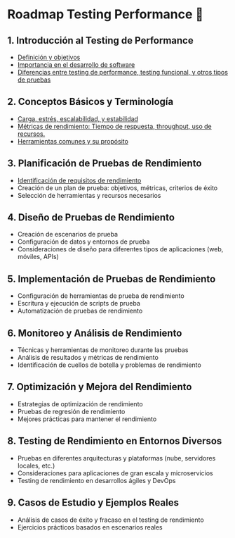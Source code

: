 # Roadmap Testing Performance 🚀

## 1. Introducción al Testing de Performance
   - [Definición y objetivos](./temario/01.introduccion/definicion.md)
   - [Importancia en el desarrollo de software](./temario/01.introduccion/importancia.md)
   - [Diferencias entre testing de performance, testing funcional, y otros tipos de pruebas](./temario/01.introduccion/diferencias.md)

## 2. Conceptos Básicos y Terminología
   - [Carga, estrés, escalabilidad, y estabilidad](./temario/02.conceptos_basicos/definiciones.md)
   - [Métricas de rendimiento: Tiempo de respuesta, throughput, uso de recursos.](./temario/02.conceptos_basicos/metricas.md)
   - [Herramientas comunes y su propósito](./temario/02.conceptos_basicos/herramientas.md)

## 3. Planificación de Pruebas de Rendimiento
   - [Identificación de requisitos de rendimiento](./temario/03.planificacion_pruebas_de_rendimiento/identificacion.md)
   - Creación de un plan de prueba: objetivos, métricas, criterios de éxito
   - Selección de herramientas y recursos necesarios

## 4. Diseño de Pruebas de Rendimiento
   - Creación de escenarios de prueba
   - Configuración de datos y entornos de prueba
   - Consideraciones de diseño para diferentes tipos de aplicaciones (web, móviles, APIs)

## 5. Implementación de Pruebas de Rendimiento
   - Configuración de herramientas de prueba de rendimiento
   - Escritura y ejecución de scripts de prueba
   - Automatización de pruebas de rendimiento

## 6. Monitoreo y Análisis de Rendimiento
   - Técnicas y herramientas de monitoreo durante las pruebas
   - Análisis de resultados y métricas de rendimiento
   - Identificación de cuellos de botella y problemas de rendimiento

## 7. Optimización y Mejora del Rendimiento
   - Estrategias de optimización de rendimiento
   - Pruebas de regresión de rendimiento
   - Mejores prácticas para mantener el rendimiento

## 8. Testing de Rendimiento en Entornos Diversos
   - Pruebas en diferentes arquitecturas y plataformas (nube, servidores locales, etc.)
   - Consideraciones para aplicaciones de gran escala y microservicios
   - Testing de rendimiento en desarrollos ágiles y DevOps

## 9. Casos de Estudio y Ejemplos Reales
   - Análisis de casos de éxito y fracaso en el testing de rendimiento
   - Ejercicios prácticos basados en escenarios reales
